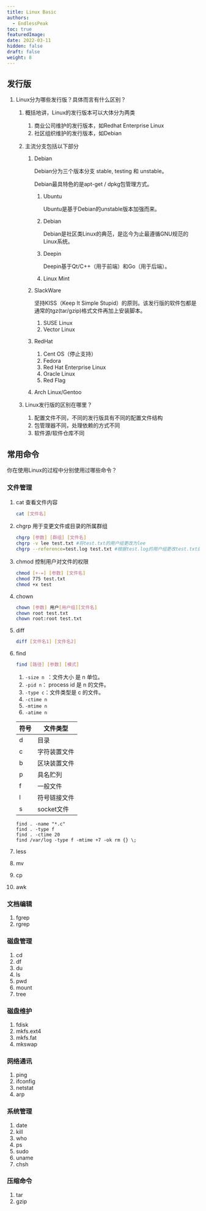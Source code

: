 ```yaml
---
title: Linux Basic
authors:
  - EndlessPeak
toc: true
featuredImage: 
date: 2022-03-11
hidden: false
draft: false
weight: 8
---
```


## 发行版

1. Linux分为哪些发行版？具体而言有什么区别？

   1. 概括地讲，Linux的发行版本可以大体分为两类

      1. 商业公司维护的发行版本，如Redhat Enterprise Linux
      2. 社区组织维护的发行版本，如Debian

   2. 主流分支包括以下部分

      1. Debian

         Debian分为三个版本分支 stable, testing 和 unstable。

         Debian最具特色的是apt-get / dpkg包管理方式。

         1. Ubuntu

            Ubuntu是基于Debian的unstable版本加强而来。

         2. Debian

            Debian是社区类Linux的典范，是迄今为止最遵循GNU规范的Linux系统。

         3. Deepin

            Deepin基于Qt/C++（用于前端）和Go（用于后端）。

         4. Linux Mint

      2. SlackWare

         坚持KISS（Keep It Simple Stupid）的原则。该发行版的软件包都是通常的tgz(tar/gzip)格式文件再加上安装脚本。

         1. SUSE Linux
         2. Vector Linux

      3. RedHat

         1. Cent OS（停止支持）
         2. Fedora
         3. Red Hat Enterprise Linux
         4. Oracle Linux
         5. Red Flag

      4. Arch Linux/Gentoo

   3. Linux发行版的区别在哪里？

      1. 配置文件不同，不同的发行版具有不同的配置文件结构
      2. 包管理器不同，处理依赖的方式不同
      3. 软件源/软件仓库不同

## 常用命令

你在使用Linux的过程中分别使用过哪些命令？

### 文件管理

1. cat 查看文件内容

   ```bash
   cat [文件名] 
   ```

2. chgrp 用于变更文件或目录的所属群组

   ```bash
   chgrp [参数] [群组] [文件名]
   chgrp -v lee test.txt #将test.txt的用户组更改为lee
   chgrp --reference=test.log test.txt #根据test.log的用户组更改test.txt的用户组
   ```

3. chmod 控制用户对文件的权限

   ```bash
   chmod [+-=] [参数] [文件名]
   chmod 775 test.txt
   chmod +x test
   ```

4. chown

   ```bash
   chown [参数] 用户[用户组][文件名]
   chown root test.txt
   chown root:root test.txt
   ```

5. diff

   ```bash
   diff [文件名1] [文件名2]
   ```

6. find

   ```bash
   find [路径] [参数] [模式]
   ```

   1. `-size n `：文件大小 是 n 单位。
   2. `-pid n`： process id 是 n 的文件。
   3. `-type c`：文件类型是 c 的文件。
   4. `-ctime n`
   5. `-mtime n`
   6. `-atime n`

   | 符号 | 文件类型     |
   | ---- | ------------ |
   | d    | 目录         |
   | c    | 字符装置文件 |
   | b    | 区块装置文件 |
   | p    | 具名贮列     |
   | f    | 一般文件     |
   | l    | 符号链接文件 |
   | s    | socket文件   |

   ```shell
   find . -name "*.c"
   find . -type f
   find . -ctime 20
   find /var/log -type f -mtime +7 -ok rm {} \;
   ```

   

7. less

8. mv

9. cp

10. awk

### 文档编辑

1. fgrep
2. rgrep

### 磁盘管理

1. cd
2. df
3. du
4. ls
5. pwd
6. mount
7. tree

### 磁盘维护

1. fdisk
2. mkfs.ext4
3. mkfs.fat
4. mkswap

### 网络通讯

1. ping
2. ifconfig
3. netstat
4. arp

### 系统管理

1. date
2. kill
3. who
4. ps
5. sudo
6. uname
7. chsh

### 压缩命令

1. tar
2. gzip
